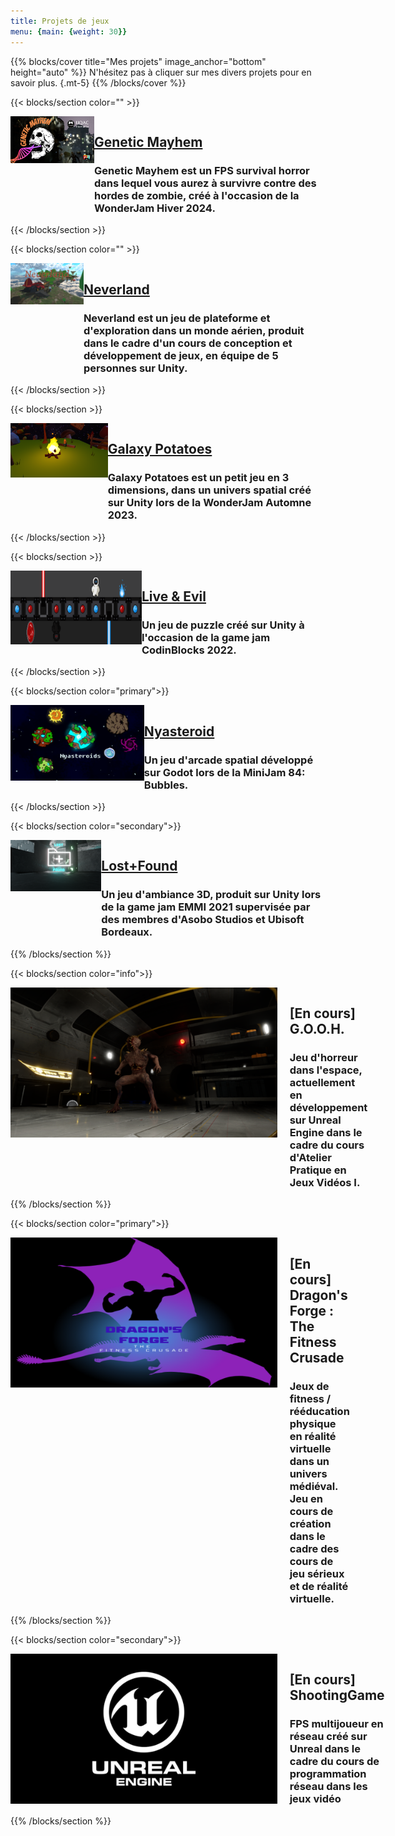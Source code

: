 ```yaml
---
title: Projets de jeux
menu: {main: {weight: 30}}
---
```


{{% blocks/cover title="Mes projets" image_anchor="bottom" height="auto" %}}
N'hésitez pas à cliquer sur mes divers projets pour en savoir plus.
{.mt-5}
{{% /blocks/cover %}}

{{< blocks/section color="" >}}
<div style="display: flex; align-items: flex-start;">
  <a href="/thalia-portfolio/mes-projets-de-jeux/geneticmayhem">
    <img src="./gm.png" alt="Genetic Mayhem" style="max-height: 15rem; margin-right: 20px;">
  </a>
  <div>
    <h2><a href="/thalia-portfolio/mes-projets-de-jeux/geneticmayhem">Genetic Mayhem</a></h2>
    <h3>Genetic Mayhem est un FPS survival horror dans lequel vous aurez à survivre contre des hordes de zombie, créé à l'occasion de la WonderJam Hiver 2024.</h3>
  </div>
</div>
{{< /blocks/section >}}

{{< blocks/section color="" >}}
<div style="display: flex; align-items: flex-start;">
  <a href="/thalia-portfolio/mes-projets-de-jeux/neverland">
    <img src="./neverland.png" alt="Neverland" style="max-height: 15rem; margin-right: 20px;">
  </a>
  <div>
    <h2><a href="/thalia-portfolio/mes-projets-de-jeux/neverland">Neverland</a></h2>
    <h3>Neverland est un jeu de plateforme et d'exploration dans un monde aérien, produit dans le cadre d'un cours de conception et développement de jeux, en équipe de 5 personnes sur Unity.</h3>
  </div>
</div>
{{< /blocks/section >}}

{{< blocks/section >}}
<div style="display: flex; align-items: flex-start;">
  <a href="/thalia-portfolio/mes-projets-de-jeux/galaxy-potatoes">
    <img src="./gp.png" alt="Galaxy Potatoes" style="max-height: 15rem; margin-right: 20px;">
  </a>
  <div>
    <h2><a href="/thalia-portfolio/mes-projets-de-jeux/galaxy-potatoes">Galaxy Potatoes</a></h2>
    <h3>Galaxy Potatoes est un petit jeu en 3 dimensions, dans un univers spatial créé sur Unity lors de la WonderJam Automne 2023.</h3>
  </div>
</div>
{{< /blocks/section >}}


{{< blocks/section >}}
<div style="display: flex; align-items: flex-start;">
  <a href="/thalia-portfolio/mes-projets-de-jeux/liveandevil">
    <img src="./le.png" alt="Live & Evil" style="max-height: 15rem; margin-right: 20px;">
  </a>
  <div>
    <h2><a href="/thalia-portfolio/mes-projets-de-jeux/liveandevil">Live & Evil</a></h2>
    <h3>Un jeu de puzzle créé sur Unity à l'occasion de la game jam CodinBlocks 2022.</h3>
  </div>
</div>
{{< /blocks/section >}}

{{< blocks/section color="primary">}}
<div style="display: flex; align-items: flex-start;">
  <a href="/thalia-portfolio/mes-projets-de-jeux/nyasteroid">
    <img src="./nyas.png" alt="Nyasteroid" style="max-height: 15rem; margin-right: 20px;">
  </a>
  <div>
    <h2><a href="/thalia-portfolio/mes-projets-de-jeux/nyasteroid">Nyasteroid</a></h2>
    <h3>Un jeu d'arcade spatial développé sur Godot lors de la MiniJam 84: Bubbles.</h3>
  </div>
</div>
{{< /blocks/section >}}

{{< blocks/section color="secondary">}}
<div style="display: flex; align-items: flex-start;">
  <a href="/thalia-portfolio/mes-projets-de-jeux/lostpfound">
    <img src="./lf.png" alt="Lost+Found" style="max-height: 15rem; margin-right: 20px;">
  </a>
  <div>
    <h2><a href="/thalia-portfolio/mes-projets-de-jeux/lostpfound">Lost+Found</a></h2>
    <h3>Un jeu d'ambiance 3D, produit sur Unity lors de la game jam EMMI 2021 supervisée par des membres d'Asobo Studios et Ubisoft Bordeaux. </h3>
  </div>
</div>
{{% /blocks/section %}}

{{< blocks/section color="info">}}
<div style="display: flex; align-items: flex-start;">
    <img src="./gooh.png" alt="gooh" style="max-height: 15rem; margin-right: 20px;">
  <div>
    <h2>[En cours] G.O.O.H.</h2>
    <h3>Jeu d'horreur dans l'espace, actuellement en développement sur Unreal Engine dans le cadre du cours d'Atelier Pratique en Jeux Vidéos I.</h3>
  </div>
</div>
{{% /blocks/section %}}

{{< blocks/section color="primary">}}
<div style="display: flex; align-items: flex-start;">
  <img src="./dragon.png" alt="Lost+Found" style="max-height: 15rem; margin-right: 20px;">
  <div>
    <h2>[En cours] Dragon's Forge : The Fitness Crusade</h2>
    <h3>Jeux de fitness / rééducation physique en réalité virtuelle dans un univers médiéval. Jeu en cours de création dans le cadre des cours de jeu sérieux et de réalité virtuelle.</h3>
  </div>
</div>
{{% /blocks/section %}}

{{< blocks/section color="secondary">}}
<div style="display: flex; align-items: flex-start;">
  <img src="./UE.png" alt="Unreal" style="max-height: 15rem; margin-right: 20px;">
  <div>
    <h2>[En cours] ShootingGame</h2>
    <h3>FPS multijoueur en réseau créé sur Unreal dans le cadre du cours de programmation réseau dans les jeux vidéo</h3>
  </div>
</div>
{{% /blocks/section %}}


